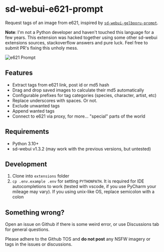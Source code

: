 # sd-webui-e621-prompt

Request tags of an image from e621, inspired by [`sd-webui-gelbooru-prompt`](https://github.com/antis0007/sd-webui-gelbooru-prompt).

**Note**: I'm not a Python developer and haven't touched this language for a few years. This extension was hacked together using some other sd-webui extensions sources, stackoverflow answers and pure luck. Feel free to submit PR's fixing this unholy mess.

![e621 Prompt](./doc/images/example.png)

## Features

- Extract tags from e621 link, post id or md5 hash
- Drag and drop saved images to calculate their md5 automatically
- Configurable prefixes for tag categories (species, character, artist, etc)
- Replace underscores with spaces. Or not.
- Exclude unwanted tags
- Append wanted tags
- Connect to e621 via proxy, for more... "special" parts of the world

## Requirements

- Python 3.10+
- sd-webui v1.3.2 (may work with the previous versions, but untested)

## Development

1. Clone into `extensions` folder
2. `cp .env.example .env` for setting `PYTHONPATH`. It is required for IDE autocompletions to work (tested with vscode, if you use PyCharm your mileage may vary). If you using unix-like OS, replace semicolon with a colon

## Something wrong?

Open an issue on Github if there is some weird error, or use Discussions tab for general questions.

Please adhere to the Github TOS and **do not post** any NSFW imagery or tags in the issues or discussions.
